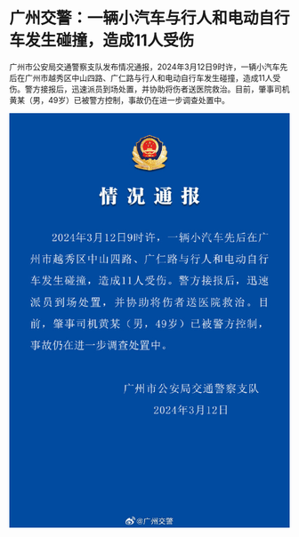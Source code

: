 # 广州交警：一辆小汽车与行人和电动自行车发生碰撞，造成11人受伤

广州市公安局交通警察支队发布情况通报，2024年3月12日9时许，一辆小汽车先后在广州市越秀区中山四路、广仁路与行人和电动自行车发生碰撞，造成11人受伤。警方接报后，迅速派员到场处置，并协助将伤者送医院救治。目前，肇事司机黄某（男，49岁）已被警方控制，事故仍在进一步调查处置中。

![7be904537f0550fac551c81f401ac65c.jpg](https://raw.githubusercontent.com/qqhsx/qqnews_image/main/2024/03/12/广州交警：一辆小汽车与行人和电动自行车发生碰撞，造成11人受伤/7be904537f0550fac551c81f401ac65c.jpg)

